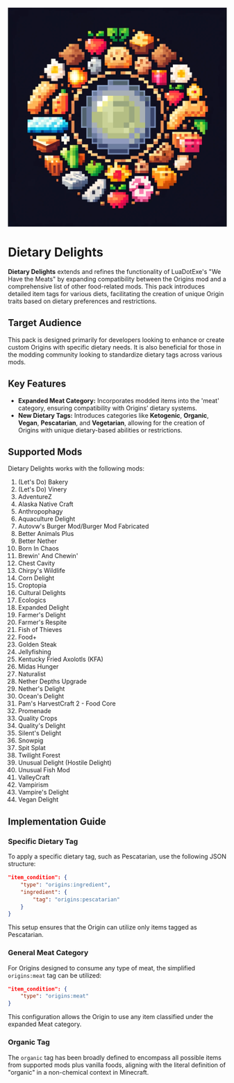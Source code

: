 <p align="center">
  <img src="https://raw.githubusercontent.com/0vergrown/Origins-Dietary-Delights/main/pack.png" alt="Dietary Delights cover"/>
</p>

# Dietary Delights
**Dietary Delights** extends and refines the functionality of LuaDotExe's "We Have the Meats" by expanding compatibility between the Origins mod and a comprehensive list of other food-related mods. This pack introduces detailed item tags for various diets, facilitating the creation of unique Origin traits based on dietary preferences and restrictions.
## Target Audience
This pack is designed primarily for developers looking to enhance or create custom Origins with specific dietary needs. It is also beneficial for those in the modding community looking to standardize dietary tags across various mods.
## Key Features
- **Expanded Meat Category:** Incorporates modded items into the 'meat' category, ensuring compatibility with Origins’ dietary systems.
- **New Dietary Tags:** Introduces categories like **Ketogenic**, **Organic**, **Vegan**, **Pescatarian**, and **Vegetarian**, allowing for the creation of Origins with unique dietary-based abilities or restrictions.
## Supported Mods
Dietary Delights works with the following mods:

1. (Let's Do) Bakery
2. (Let's Do) Vinery
3. AdventureZ
4. Alaska Native Craft
5. Anthropophagy
6. Aquaculture Delight
7. Autovw's Burger Mod/Burger Mod Fabricated
8. Better Animals Plus
9. Better Nether
10. Born In Chaos
11. Brewin' And Chewin'
12. Chest Cavity
13. Chirpy's Wildlife
14. Corn Delight
15. Croptopia
16. Cultural Delights
17. Ecologics
18. Expanded Delight
19. Farmer's Delight
20. Farmer's Respite
21. Fish of Thieves
22. Food+
23. Golden Steak
24. Jellyfishing
25. Kentucky Fried Axolotls (KFA)
26. Midas Hunger
27. Naturalist
28. Nether Depths Upgrade
29. Nether's Delight
30. Ocean's Delight
31. Pam's HarvestCraft 2 - Food Core
32. Promenade
33. Quality Crops
34. Quality's Delight
35. Silent's Delight
36. Snowpig
37. Spit Splat
38. Twilight Forest
39. Unusual Delight (Hostile Delight)
40. Unusual Fish Mod
41. ValleyCraft
42. Vampirism
43. Vampire's Delight
44. Vegan Delight
## Implementation Guide
### Specific Dietary Tag
To apply a specific dietary tag, such as Pescatarian, use the following JSON structure:
```json
"item_condition": {
    "type": "origins:ingredient",
    "ingredient": {
        "tag": "origins:pescatarian"
    }
}
```
This setup ensures that the Origin can utilize only items tagged as Pescatarian.
### General Meat Category
For Origins designed to consume any type of meat, the simplified `origins:meat` tag can be utilized:
```json
"item_condition": {
    "type": "origins:meat"
}
```
This configuration allows the Origin to use any item classified under the expanded Meat category.
### Organic Tag
The `organic` tag has been broadly defined to encompass all possible items from supported mods plus vanilla foods, aligning with the literal definition of "organic" in a non-chemical context in Minecraft.
